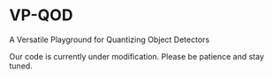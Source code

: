 # VP-QOD
A Versatile Playground for Quantizing Object Detectors

Our code is currently under modification. Please be patience and stay tuned.
